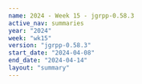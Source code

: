 ```yaml
---
name: 2024 - Week 15 - jgrpp-0.58.3
active_nav: summaries
year: "2024"
week: "wk15"
version: "jgrpp-0.58.3"
start_date: "2024-04-08"
end_date: "2024-04-14"
layout: "summary"
---
```

